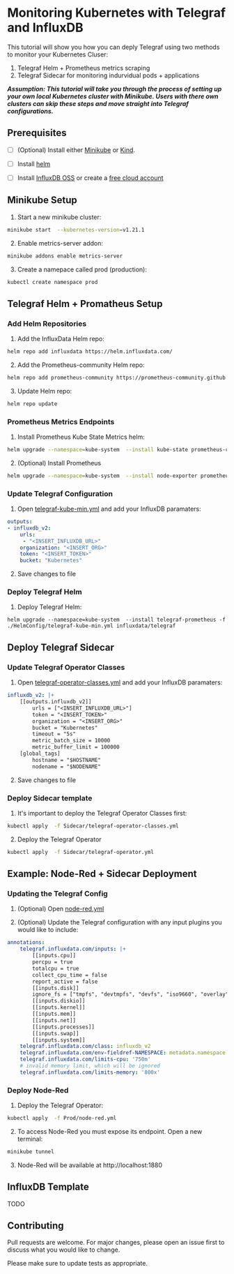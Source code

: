 # Monitoring Kubernetes with Telegraf and InfluxDB

This tutorial will show you how you can deply Telegraf using two methods to monitor your Kubernetes Cluser:

1. Telegraf Helm + Prometheus metrics scraping
2. Telegraf Sidecar for monitoring indurvidual pods + applications

***Assumption: This tutorial will take you through the process of setting up your own local Kubernetes cluster with Minikube. Users with there own clusters can skip these steps and move straight into Telegraf configurations.***

## Prerequisites

 - [ ] (Optional) Install either [Minikube](https://minikube.sigs.k8s.io/docs/start/) or [Kind](https://kind.sigs.k8s.io/docs/user/quick-start/). 
 - [ ] Install [helm](https://helm.sh/docs/intro/install/)
 - [ ] Install [InfluxDB OSS](https://portal.influxdata.com/downloads/) or create a [free cloud account](https://www.influxdata.com/products/influxdb-cloud/)


## Minikube Setup

1. Start a new minikube cluster:

```bash
minikube start  --kubernetes-version=v1.21.1
```

2. Enable metrics-server addon:

```bash
minikube addons enable metrics-server
```

3. Create a namepace called prod (production):

```bash
kubectl create namespace prod  
```


## Telegraf Helm + Promatheus Setup
### Add Helm Repositories

1. Add the InfluxData Helm repo:

```bash
helm repo add influxdata https://helm.influxdata.com/  
```

2. Add the Prometheus-community Helm repo:

```bash
helm repo add prometheus-community https://prometheus-community.github.io/helm-charts  
```

3. Update Helm repo:

```bash
helm repo update
```

###  Prometheus Metrics Endpoints

1. Install Prometheus Kube State Metrics helm:

```bash
helm upgrade --namespace=kube-system  --install kube-state prometheus-community/kube-state-metrics 
```

2. (Optional) Install Prometheus 

```bash
helm upgrade --namespace=kube-system  --install node-exporter prometheus-community/prometheus-node-exporter 
``` 

### Update Telegraf Configuration 

1. Open [telegraf-kube-min.yml](insert) and add your InfluxDB paramaters:

```yml
outputs:
- influxdb_v2:
	urls:
	 - "<INSERT_INFLUXDB_URL>"
	organization: "<INSERT_ORG>"
	token: "<INSERT_TOKEN>"
	bucket: "Kubernetes"
```

2. Save changes to file

### Deploy Telegraf Helm

1. Deploy Telegraf Helm:

```
helm upgrade --namespace=kube-system  --install telegraf-prometheus -f ./HelmConfig/telegraf-kube-min.yml influxdata/telegraf
```

## Deploy Telegraf Sidecar

### Update Telegraf Operator Classes

1. Open [telegraf-operator-classes.yml](insert) and add your InfluxDB paramaters:

```yml
influxdb_v2: |+
	[[outputs.influxdb_v2]]
		urls = ["<INSERT_INFLUXDB_URL>"]
		token = "<INSERT_TOKEN>"
		organization = "<INSERT_ORG>"
		bucket = "Kubernetes"
		timeout = "5s"
		metric_batch_size = 10000
		metric_buffer_limit = 100000
	[global_tags]
		hostname = "$HOSTNAME"
		nodename = "$NODENAME"
```

2. Save changes to file

### Deploy Sidecar template

1. It's important to deploy the Telegraf Operator Classes first:

```bash
kubectl apply  -f Sidecar/telegraf-operator-classes.yml
```

2.  Deploy the Telegraf Operator

```bash
kubectl apply  -f Sidecar/telegraf-operator.yml
```

## Example: Node-Red + Sidecar Deployment

### Updating the Telegraf Config

1. (Optional) Open [node-red.yml](insert)

2. (Optional) Update the Telegraf configuration with any input plugins you would like to include:

```yml
annotations:
	telegraf.influxdata.com/inputs: |+
		[[inputs.cpu]]
		percpu = true
		totalcpu = true
		collect_cpu_time = false
		report_active = false
		[[inputs.disk]]
		ignore_fs = ["tmpfs", "devtmpfs", "devfs", "iso9660", "overlay", "aufs", "squashfs"]
		[[inputs.diskio]]
		[[inputs.kernel]]
		[[inputs.mem]]
		[[inputs.net]]
		[[inputs.processes]]
		[[inputs.swap]]
		[[inputs.system]]
	telegraf.influxdata.com/class: influxdb_v2
	telegraf.influxdata.com/env-fieldref-NAMESPACE: metadata.namespace
	telegraf.influxdata.com/limits-cpu: '750m'
	# invalid memory limit, which will be ignored
	telegraf.influxdata.com/limits-memory: '800x'
```

### Deploy Node-Red

1.  Deploy the Telegraf Operator:

```bash
kubectl apply  -f Prod/node-red.yml
```

2. To access Node-Red you must expose its endpoint. Open a new terminal:

```bash
minikube tunnel 
```

3. Node-Red will be available at http://localhost:1880

## InfluxDB Template

TODO

## Contributing

Pull requests are welcome. For major changes, please open an issue first to discuss what you would like to change.

Please make sure to update tests as appropriate.